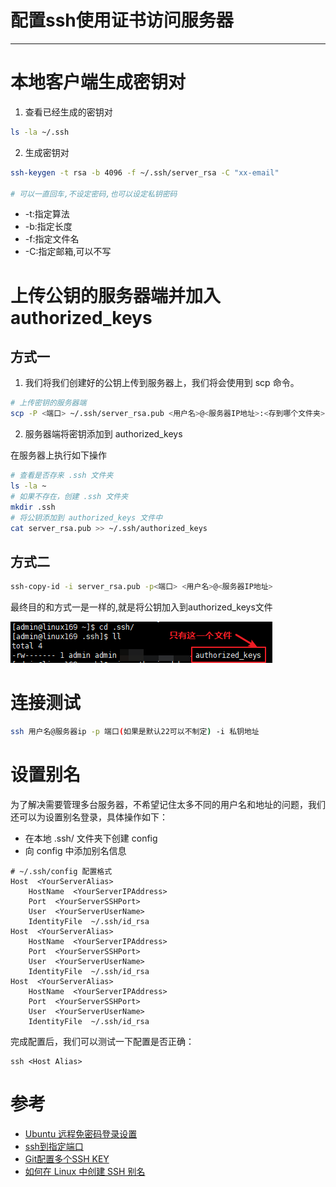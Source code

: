 #   配置ssh使用证书访问服务器

---

#   本地客户端生成密钥对

1.  查看已经生成的密钥对

```bash
ls -la ~/.ssh
```

2.  生成密钥对

```bash
ssh-keygen -t rsa -b 4096 -f ~/.ssh/server_rsa -C "xx-email"

# 可以一直回车,不设定密码,也可以设定私钥密码
```

+   -t:指定算法
+   -b:指定长度
+   -f:指定文件名
+   -C:指定邮箱,可以不写

#   上传公钥的服务器端并加入 authorized_keys
##  方式一
1.  我们将我们创建好的公钥上传到服务器上，我们将会使用到 scp 命令。

```bash
# 上传密钥的服务器端
scp -P <端口> ~/.ssh/server_rsa.pub <用户名>@<服务器IP地址>:<存到哪个文件夹>
```

2.  服务器端将密钥添加到 authorized_keys

在服务器上执行如下操作

```bash
# 查看是否存来 .ssh 文件夹
ls -la ~
# 如果不存在，创建 .ssh 文件夹
mkdir .ssh
# 将公钥添加到 authorized_keys 文件中
cat server_rsa.pub >> ~/.ssh/authorized_keys
```

##  方式二

```bash
ssh-copy-id -i server_rsa.pub -p<端口> <用户名>@<服务器IP地址>
```

最终目的和方式一是一样的,就是将公钥加入到authorized_keys文件

![](../images/2021/08/20210831113356.png)


#   连接测试

```bash
ssh 用户名@服务器ip -p 端口(如果是默认22可以不制定) -i 私钥地址
```

#   设置别名

为了解决需要管理多台服务器，不希望记住太多不同的用户名和地址的问题，我们还可以为设置别名登录，具体操作如下：
- 在本地 .ssh/ 文件夹下创建 config
- 向 config 中添加别名信息

```ssh
# ~/.ssh/config 配置格式
Host  <YourServerAlias>
    HostName  <YourServerIPAddress>
    Port  <YourServerSSHPort>
    User  <YourServerUserName>
    IdentityFile  ~/.ssh/id_rsa
Host  <YourServerAlias>
    HostName  <YourServerIPAddress>
    Port  <YourServerSSHPort>
    User  <YourServerUserName>
    IdentityFile  ~/.ssh/id_rsa
Host  <YourServerAlias>
    HostName  <YourServerIPAddress>
    Port  <YourServerSSHPort>
    User  <YourServerUserName>
    IdentityFile  ~/.ssh/id_rsa
```

完成配置后，我们可以测试一下配置是否正确：

```ssh
ssh <Host Alias>
```

#   参考
+   [Ubuntu 远程免密码登录设置](https://zhuanlan.zhihu.com/p/35878555)
+   [ssh到指定端口](https://www.jianshu.com/p/dd7822347ab0)
+   [Git配置多个SSH KEY](https://www.jianshu.com/p/9c06e8de3eba)
+   [如何在 Linux 中创建 SSH 别名](https://zhuanlan.zhihu.com/p/65655637)
